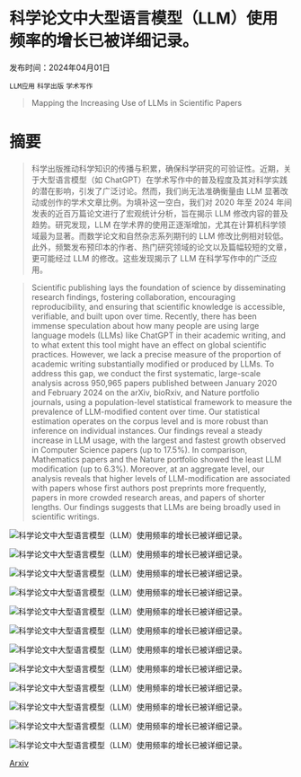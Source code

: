 # 科学论文中大型语言模型（LLM）使用频率的增长已被详细记录。

发布时间：2024年04月01日

`LLM应用` `科学出版` `学术写作`

> Mapping the Increasing Use of LLMs in Scientific Papers

# 摘要

> 科学出版推动科学知识的传播与积累，确保科学研究的可验证性。近期，关于大型语言模型（如 ChatGPT）在学术写作中的普及程度及其对科学实践的潜在影响，引发了广泛讨论。然而，我们尚无法准确衡量由 LLM 显著改动或创作的学术文章比例。为填补这一空白，我们对 2020 年至 2024 年间发表的近百万篇论文进行了宏观统计分析，旨在揭示 LLM 修改内容的普及趋势。研究发现，LLM 在学术界的使用正逐渐增加，尤其在计算机科学领域最为显著。而数学论文和自然杂志系列期刊的 LLM 修改比例相对较低。此外，频繁发布预印本的作者、热门研究领域的论文以及篇幅较短的文章，更可能经过 LLM 的修改。这些发现揭示了 LLM 在科学写作中的广泛应用。

> Scientific publishing lays the foundation of science by disseminating research findings, fostering collaboration, encouraging reproducibility, and ensuring that scientific knowledge is accessible, verifiable, and built upon over time. Recently, there has been immense speculation about how many people are using large language models (LLMs) like ChatGPT in their academic writing, and to what extent this tool might have an effect on global scientific practices. However, we lack a precise measure of the proportion of academic writing substantially modified or produced by LLMs. To address this gap, we conduct the first systematic, large-scale analysis across 950,965 papers published between January 2020 and February 2024 on the arXiv, bioRxiv, and Nature portfolio journals, using a population-level statistical framework to measure the prevalence of LLM-modified content over time. Our statistical estimation operates on the corpus level and is more robust than inference on individual instances. Our findings reveal a steady increase in LLM usage, with the largest and fastest growth observed in Computer Science papers (up to 17.5%). In comparison, Mathematics papers and the Nature portfolio showed the least LLM modification (up to 6.3%). Moreover, at an aggregate level, our analysis reveals that higher levels of LLM-modification are associated with papers whose first authors post preprints more frequently, papers in more crowded research areas, and papers of shorter lengths. Our findings suggests that LLMs are being broadly used in scientific writings.

![科学论文中大型语言模型（LLM）使用频率的增长已被详细记录。](../../../paper_images/2404.01268/x1.png)

![科学论文中大型语言模型（LLM）使用频率的增长已被详细记录。](../../../paper_images/2404.01268/x2.png)

![科学论文中大型语言模型（LLM）使用频率的增长已被详细记录。](../../../paper_images/2404.01268/x3.png)

![科学论文中大型语言模型（LLM）使用频率的增长已被详细记录。](../../../paper_images/2404.01268/x4.png)

![科学论文中大型语言模型（LLM）使用频率的增长已被详细记录。](../../../paper_images/2404.01268/x5.png)

![科学论文中大型语言模型（LLM）使用频率的增长已被详细记录。](../../../paper_images/2404.01268/x6.png)

![科学论文中大型语言模型（LLM）使用频率的增长已被详细记录。](../../../paper_images/2404.01268/x7.png)

![科学论文中大型语言模型（LLM）使用频率的增长已被详细记录。](../../../paper_images/2404.01268/x8.png)

![科学论文中大型语言模型（LLM）使用频率的增长已被详细记录。](../../../paper_images/2404.01268/x9.png)

![科学论文中大型语言模型（LLM）使用频率的增长已被详细记录。](../../../paper_images/2404.01268/x10.png)

![科学论文中大型语言模型（LLM）使用频率的增长已被详细记录。](../../../paper_images/2404.01268/x11.png)

![科学论文中大型语言模型（LLM）使用频率的增长已被详细记录。](../../../paper_images/2404.01268/x12.png)

[Arxiv](https://arxiv.org/abs/2404.01268)
